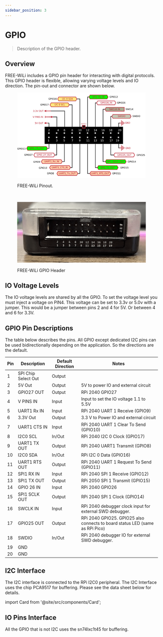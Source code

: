 ```yaml
---
sidebar_position: 3
---
```


# GPIO
> Description of the GPIO header.

## Overview

FREE-WiLi includes a GPIO pin header for interacting with digital protocols. This GPIO header is flexible, allowing varying voltage levels and IO direction. The pin-out and connector are shown below.

<!-- <span style={{color:'red'}}>**NOTE PRODUCTION FREE-WiLi (REV5) WILL MAKE GPIO 27 DEFAULT OUTPUT and GPIO26 DEFAULT INPUT. THIS DOCUMENT IS UPDATED FOR REV5 PRODUCTION HARDWARE.**</span> -->

<div class="text--center">

<figure>

![FREE-WiLi Pinout](./assets/gpio-pinout.jpg "Pinout")
<figcaption>FREE-WiLi Pinout.</figcaption>
</figure>
</div>

<br/>

<div class="text--center">

<figure>

![FREE-WiLi GPIO Header](./assets/gpio-header.png "FREE-WiLi GPIO Header")
<figcaption>FREE-WiLi GPIO Header</figcaption>
</figure>
</div>

## IO Voltage Levels

The IO voltage levels are shared by all the GPIO.  To set the voltage level you must inject a voltage on PIN4. This voltage can be set to 3.3v or 5.0v with a jumper. This would be a jumper between pins 2 and 4 for 5V. Or between 4 and 6 for 3.3V.

## GPIO Pin Descriptions

The table below describes the pins. All GPIO except dedicated I2C pins can be used bidirectionally depending on the application. So the directions are the default.

| **Pin** 	| **Description**     	| **Default Direction** 	| **Notes**                                                                    	|
|---------	|---------------------	|-----------------------	|------------------------------------------------------------------------------	|
| 1       	| SPI Chip Select Out 	| Output                	|                                                                              	|
| 2       	| 5V Out              	| Output                	| 5V to power IO and external circuit                                          	|
| 3       	| GPIO27 OUT          	| Output                	| RPi 2040 GPIO27                                                              	|
| 4       	| V PINS IN           	| Input                 	| Input to set the IO voltage 1.1 to 5.5V                                      	|
| 5       	| UART1 Rx IN         	| Input                 	| RPi 2040 UART 1 Receive (GPIO9)                                              	|
| 6       	| 3.3V Out            	| Output                	| 3.3 V to Power IO and external circuit                                       	|
| 7       	| UART1 CTS IN        	| Input                 	| RPi 2040 UART 1 Clear To Send (GPIO10)                                       	|
| 8       	| I2C0 SCL            	| In/Out                	| RPi 2040 I2C 0 Clock (GPIO17)                                                	|
| 9       	| UART1 TX OUT        	| Output                	| RPi 2040 UART1 Transmit (GPIO8)                                              	|
| 10      	| I2C0 SDA            	| In/Out                	| RPi I2C 0 Data (GPIO16)                                                      	|
| 11      	| UART1 RTS OUT       	| Output                	| RPi 2040 UART 1 Request To Send (GPIO11)                                     	|
| 12      	| SPI1 RX IN          	| Input                 	| RPi 2040 SPI 1 Receive (GPIO12)                                              	|
| 13      	| SPI1 TX OUT         	| Output                	| RPi 2050 SPI 1 Transmit (GPIO15)                                             	|
| 14      	| GPIO 26 IN          	| Input                 	| RPi 2040 GPIO26                                                              	|
| 15      	| SPI1 SCLK OUT       	| Output                	| RPi 2040 SPI 1 Clock (GPIO14)                                                	|
| 16      	| SWCLK IN            	| Input                 	| RPi 2040 debugger clock input for external SWD debugger.                     	|
| 17      	| GPIO25 OUT          	| Output                	| RPi 2040 GPIO25. GPIO25 also connects to board status LED (same as RPi Pico) 	|
| 18      	| SWDIO               	| In/Out                	| RPi 2040 debugger IO for external SWD debugger.                              	|
| 19      	| GND                 	|                       	|                                                                              	|
| 20      	| GND                 	|                       	|                                                                              	|

## I2C Interface

The I2C interface is connected to the RPi I2C0 peripheral. The I2C Interface uses the chip PCA9517 for buffering. Please see the data sheet below for details.

<!-- <a target="\_blank" href={require('./assets/PCA9517-3139014.pdf').default}> Download this docx </a> -->

import Card from '@site/src/components/Card';

<Card 
  title="PCA9517-3139014.pdf"
  description="pdf"
  link="/downloads/PCA9517-3139014.pdf" 
  imageUrl="/img/png-download.png"
/>

## IO Pins Interface

All the GPIO that is not I2C uses the sn74lxc1t45 for buffering.

<Card 
  title="sn74lxc1t45.pdf"
  description="pdf"
  link="/downloads/sn74lxc1t45.pdf" 
  imageUrl="/img/png-download.png"
/>